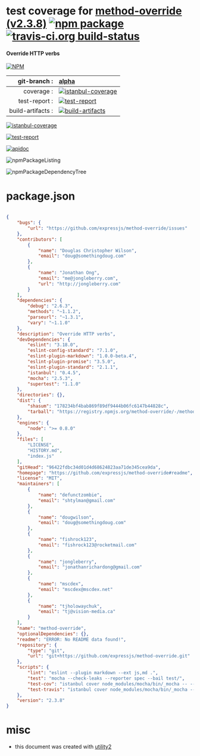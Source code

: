 # test coverage for  [method-override (v2.3.8)](https://github.com/expressjs/method-override#readme)  [![npm package](https://img.shields.io/npm/v/npmtest-method-override.svg?style=flat-square)](https://www.npmjs.org/package/npmtest-method-override) [![travis-ci.org build-status](https://api.travis-ci.org/npmtest/node-npmtest-method-override.svg)](https://travis-ci.org/npmtest/node-npmtest-method-override)
#### Override HTTP verbs

[![NPM](https://nodei.co/npm/method-override.png?downloads=true)](https://www.npmjs.com/package/method-override)

| git-branch : | [alpha](https://github.com/npmtest/node-npmtest-method-override/tree/alpha)|
|--:|:--|
| coverage : | [![istanbul-coverage](https://npmtest.github.io/node-npmtest-method-override/build/coverage.badge.svg)](https://npmtest.github.io/node-npmtest-method-override/build/coverage.html/index.html)|
| test-report : | [![test-report](https://npmtest.github.io/node-npmtest-method-override/build/test-report.badge.svg)](https://npmtest.github.io/node-npmtest-method-override/build/test-report.html)|
| build-artifacts : | [![build-artifacts](https://npmtest.github.io/node-npmtest-method-override/glyphicons_144_folder_open.png)](https://github.com/npmtest/node-npmtest-method-override/tree/gh-pages/build)|

[![istanbul-coverage](https://npmtest.github.io/node-npmtest-method-override/build/screenCapture.buildCustomOrg.browser.coverage.html.png)](https://npmtest.github.io/node-npmtest-method-override/build/coverage.html/index.html)

[![test-report](https://npmtest.github.io/node-npmtest-method-override/build/screenCapture.buildCustomOrg.browser.%252Fhome%252Ftravis%252Fbuild%252Fnpmtest%252Fnode-npmtest-method-override%252Ftmp%252Fbuild%252Ftest-report.html.png)](https://npmtest.github.io/node-npmtest-method-override/build/test-report.html)

[![apidoc](https://npmdoc.github.io/node-npmdoc-method-override/build/screenCapture.buildApidoc.browser.%252Fhome%252Ftravis%252Fbuild%252Fnpmdoc%252Fnode-npmdoc-method-override%252Ftmp%252Fbuild%252Fapidoc.html.png)](https://npmdoc.github.io/node-npmdoc-method-override/build/apidoc.html)

![npmPackageListing](https://npmtest.github.io/node-npmtest-method-override/build/screenCapture.npmPackageListing.svg)

![npmPackageDependencyTree](https://npmtest.github.io/node-npmtest-method-override/build/screenCapture.npmPackageDependencyTree.svg)



# package.json

```json

{
    "bugs": {
        "url": "https://github.com/expressjs/method-override/issues"
    },
    "contributors": [
        {
            "name": "Douglas Christopher Wilson",
            "email": "doug@somethingdoug.com"
        },
        {
            "name": "Jonathan Ong",
            "email": "me@jongleberry.com",
            "url": "http://jongleberry.com"
        }
    ],
    "dependencies": {
        "debug": "2.6.3",
        "methods": "~1.1.2",
        "parseurl": "~1.3.1",
        "vary": "~1.1.0"
    },
    "description": "Override HTTP verbs",
    "devDependencies": {
        "eslint": "3.18.0",
        "eslint-config-standard": "7.1.0",
        "eslint-plugin-markdown": "1.0.0-beta.4",
        "eslint-plugin-promise": "3.5.0",
        "eslint-plugin-standard": "2.1.1",
        "istanbul": "0.4.5",
        "mocha": "2.5.3",
        "supertest": "1.1.0"
    },
    "directories": {},
    "dist": {
        "shasum": "178234bf4bab869f89df9444b06fc6147b44828c",
        "tarball": "https://registry.npmjs.org/method-override/-/method-override-2.3.8.tgz"
    },
    "engines": {
        "node": ">= 0.8.0"
    },
    "files": [
        "LICENSE",
        "HISTORY.md",
        "index.js"
    ],
    "gitHead": "96422fdbc34d01d4d68624823aa71de345cea9da",
    "homepage": "https://github.com/expressjs/method-override#readme",
    "license": "MIT",
    "maintainers": [
        {
            "name": "defunctzombie",
            "email": "shtylman@gmail.com"
        },
        {
            "name": "dougwilson",
            "email": "doug@somethingdoug.com"
        },
        {
            "name": "fishrock123",
            "email": "fishrock123@rocketmail.com"
        },
        {
            "name": "jongleberry",
            "email": "jonathanrichardong@gmail.com"
        },
        {
            "name": "mscdex",
            "email": "mscdex@mscdex.net"
        },
        {
            "name": "tjholowaychuk",
            "email": "tj@vision-media.ca"
        }
    ],
    "name": "method-override",
    "optionalDependencies": {},
    "readme": "ERROR: No README data found!",
    "repository": {
        "type": "git",
        "url": "git+https://github.com/expressjs/method-override.git"
    },
    "scripts": {
        "lint": "eslint --plugin markdown --ext js,md .",
        "test": "mocha --check-leaks --reporter spec --bail test/",
        "test-cov": "istanbul cover node_modules/mocha/bin/_mocha -- --check-leaks --reporter dot test/",
        "test-travis": "istanbul cover node_modules/mocha/bin/_mocha --report lcovonly -- --check-leaks --reporter spec test/"
    },
    "version": "2.3.8"
}
```



# misc
- this document was created with [utility2](https://github.com/kaizhu256/node-utility2)
